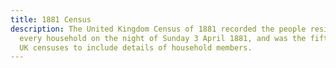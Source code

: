 ```yaml
---
title: 1881 Census
description: The United Kingdom Census of 1881 recorded the people residing in
  every household on the night of Sunday 3 April 1881, and was the fifth of the
  UK censuses to include details of household members.
---
```

